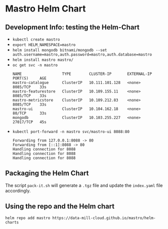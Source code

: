 # Mastro Helm Chart

## Development Info: testing the Helm-Chart

* `kubectl create mastro`
* `export HELM_NAMESPACE=mastro`
* `helm install mongodb bitnami/mongodb --set auth.username=mastro,auth.password=mastro,auth.database=mastro`
* `helm install mastro mastro/`
* `oc get svc -n mastro`  
  ```
  NAME                  TYPE        CLUSTER-IP       EXTERNAL-IP   PORT(S)     AGE  
  mastro-catalogue      ClusterIP   10.111.101.128   <none>        8085/TCP    33s  
  mastro-featurestore   ClusterIP   10.109.155.11    <none>        8085/TCP    33s  
  mastro-metricstore    ClusterIP   10.109.212.83    <none>        8085/TCP    33s  
  mastro-ui             ClusterIP   10.104.162.18    <none>        80/TCP      33s  
  mongodb               ClusterIP   10.103.255.227   <none>        27017/TCP   45s  
  ```
* `kubectl port-forward -n mastro svc/mastro-ui 8088:80`  
  ```
  Forwarding from 127.0.0.1:8088 -> 80
  Forwarding from [::1]:8088 -> 80
  Handling connection for 8088
  Handling connection for 8088
  Handling connection for 8088
  ```

## Packaging the Helm Chart

The script `pack-it.sh` will generate a `.tgz` file and update the `index.yaml` file accordingly.

## Using the repo and the Helm chart

```
helm repo add mastro https://data-mill-cloud.github.io/mastro/helm-charts
```